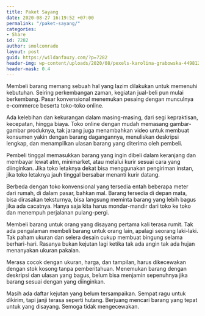 ```yaml
---
title: Paket Sayang
date: 2020-08-27 16:19:52 +07:00
permalink: "/paket-sayang/"
categories:
- Share
id: 7282
author: smolcomrade
layout: post
guid: https://wildanfauzy.com/?p=7282
header-img: wp-content/uploads/2020/08/pexels-karolina-grabowska-4498125.jpg
header-mask: 0.4
---
```


Membeli barang memang sebuah hal yang lazim dilakukan untuk memenuhi kebutuhan. Seiring perkembangan zaman, kegiatan jual-beli pun mulai berkembang. Pasar konvensional menemukan pesaing dengan munculnya e-commerce beserta toko-toko online.

Ada kelebihan dan kekurangan dalam masing-masing, dari segi kepraktisan, kecepatan, hingga biaya. Toko online dengan mudah memasang gambar-gambar produknya, tak jarang juga menambahkan video untuk membuat konsumen yakin dengan barang dagangannya, menuliskan deskripsi lengkap, dan menampilkan ulasan barang yang diterima oleh pembeli.

Pembeli tinggal memasukkan barang yang ingin dibeli dalam keranjang dan membayar lewat atm, minimarket, atau melalui kurir sesuai cara yang diinginkan. Jika toko letaknya dekat bisa menggunakan pengiriman instan, jika toko letaknya jauh tinggal bersabar menanti kurir datang.

Berbeda dengan toko konvensional yang tersedia entah beberapa meter dari rumah, di dalam pasar, bahkan mal. Barang tersedia di depan mata, bisa dirasakan teksturnya, bisa langsung meminta barang yang lebih bagus jika ada cacatnya. Hanya saja kita harus mondar-mandir dari toko ke toko dan menempuh perjalanan pulang-pergi.

Membeli barang untuk orang yang disayang pertama kali terasa rumit. Tak ada pengalaman membeli barang untuk orang lain, apalagi seorang laki-laki. Tak paham ukuran dan selera desain cukup membuat bingung selama berhari-hari. Rasanya bukan kejutan lagi ketika tak ada angin tak ada hujan menanyakan ukuran pakaian.

Merasa cocok dengan ukuran, harga, dan tampilan, harus dikecewakan dengan stok kosong tanpa pemberitahuan. Menemukan barang dengan deskripsi dan ulasan yang bagus, belum bisa menjamin sepenuhnya jika barang sesuai dengan yang diinginkan.

Masih ada daftar kejutan yang belum tersampaikan. Sempat ragu untuk dikirim, tapi janji terasa seperti hutang. Berjuang mencari barang yang tepat untuk yang disayang. Semoga tidak mengecewakan.